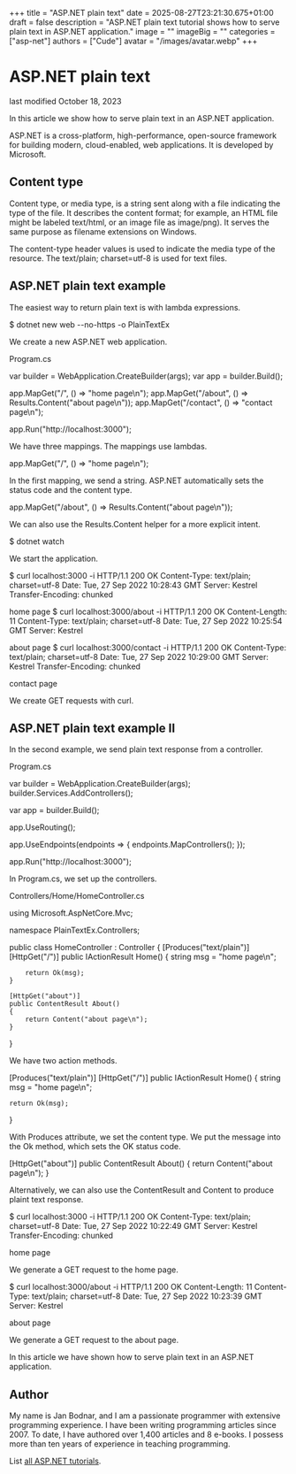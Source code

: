 +++
title = "ASP.NET plain text"
date = 2025-08-27T23:21:30.675+01:00
draft = false
description = "ASP.NET plain text tutorial shows how to serve
plain text in ASP.NET application."
image = ""
imageBig = ""
categories = ["asp-net"]
authors = ["Cude"]
avatar = "/images/avatar.webp"
+++

# ASP.NET plain text

last modified October 18, 2023

In this article we show how to serve plain text in an ASP.NET application.

ASP.NET is a cross-platform, high-performance, open-source framework for
building modern, cloud-enabled, web applications. It is developed by Microsoft.

## Content type

Content type, or media type, is a string sent along with a file indicating the
type of the file. It describes the content format; for example, an HTML file
might be labeled text/html, or an image file as image/png). It serves the same
purpose as filename extensions on Windows.

The content-type header values is used to indicate the
media type of the resource. The text/plain; charset=utf-8 is used
for text files.

## ASP.NET plain text example

The easiest way to return plain text is with lambda expressions.

$ dotnet new web --no-https -o PlainTextEx

We create a new ASP.NET web application.

Program.cs
  

var builder = WebApplication.CreateBuilder(args);
var app = builder.Build();

app.MapGet("/", () =&gt; "home page\n");
app.MapGet("/about", () =&gt; Results.Content("about page\n"));
app.MapGet("/contact", () =&gt; "contact page\n");

app.Run("http://localhost:3000");

We have three mappings. The mappings use lambdas.

app.MapGet("/", () =&gt; "home page\n");

In the first mapping, we send a string. ASP.NET automatically sets the status
code and the content type.

app.MapGet("/about", () =&gt; Results.Content("about page\n"));

We can also use the Results.Content helper for a more explicit
intent.

$ dotnet watch

We start the application.

$ curl localhost:3000 -i
HTTP/1.1 200 OK
Content-Type: text/plain; charset=utf-8
Date: Tue, 27 Sep 2022 10:28:43 GMT
Server: Kestrel
Transfer-Encoding: chunked

home page
$ curl localhost:3000/about -i
HTTP/1.1 200 OK
Content-Length: 11
Content-Type: text/plain; charset=utf-8
Date: Tue, 27 Sep 2022 10:25:54 GMT
Server: Kestrel

about page
$ curl localhost:3000/contact -i
HTTP/1.1 200 OK
Content-Type: text/plain; charset=utf-8
Date: Tue, 27 Sep 2022 10:29:00 GMT
Server: Kestrel
Transfer-Encoding: chunked

contact page

We create GET requests with curl.

## ASP.NET plain text example II

In the second example, we send plain text response from a controller.

Program.cs
  

var builder = WebApplication.CreateBuilder(args);
builder.Services.AddControllers();

var app = builder.Build();

app.UseRouting();

app.UseEndpoints(endpoints =&gt;
{
    endpoints.MapControllers();
});

app.Run("http://localhost:3000");

In Program.cs, we set up the controllers.

Controllers/Home/HomeController.cs
  

using Microsoft.AspNetCore.Mvc;

namespace PlainTextEx.Controllers;

public class HomeController : Controller
{
    [Produces("text/plain")]
    [HttpGet("/")]
    public IActionResult Home()
    {
        string msg = "home page\n";

        return Ok(msg);
    }

    [HttpGet("about")]
    public ContentResult About()
    {
        return Content("about page\n");
    }
}

We have two action methods.

[Produces("text/plain")]
[HttpGet("/")]
public IActionResult Home()
{
    string msg = "home page\n";

    return Ok(msg);
}

With Produces attribute, we set the content type. We put the message 
into the Ok method, which sets the OK status code.

[HttpGet("about")]
public ContentResult About()
{
    return Content("about page\n");
}

Alternatively, we can also use the ContentResult and
Content to produce plaint text response.

$ curl localhost:3000 -i
HTTP/1.1 200 OK
Content-Type: text/plain; charset=utf-8
Date: Tue, 27 Sep 2022 10:22:49 GMT
Server: Kestrel
Transfer-Encoding: chunked

home page

We generate a GET request to the home page.

$ curl localhost:3000/about -i
HTTP/1.1 200 OK
Content-Length: 11
Content-Type: text/plain; charset=utf-8
Date: Tue, 27 Sep 2022 10:23:39 GMT
Server: Kestrel

about page

We generate a GET request to the about page.

In this article we have shown how to serve plain text in an ASP.NET application.

## Author

My name is Jan Bodnar, and I am a passionate programmer with extensive
programming experience. I have been writing programming articles since 2007.
To date, I have authored over 1,400 articles and 8 e-books. I possess more
than ten years of experience in teaching programming.

List [all ASP.NET tutorials](/all/#asp-net).